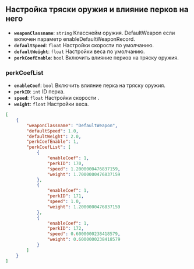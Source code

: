 ## Настройка тряски оружия и влияние перков на него

- **`weaponClassname`**: `string` Класснейм оружия. DefaultWeapon если включен параметр enableDefaultWeaponRecord.
- **`defaultSpeed`**: `float` Настройки скорости по умолчанию.
- **`defaultWeight`**: `float` Настройки веса по умолчанию.
- **`perkCoefEnable`**: `bool` Включить влияние перков на тряску оружия.
### perkCoefList
- **`enableCoef`**: `bool` Включить влияние перка на тряску оружия.
- **`perkID`**: `int` ID перка.
- **`speed`**: `float` Настройки скорости .
- **`weight`**: `float` Настройки веса.
```json
[
    {
        "weaponClassname": "DefaultWeapon",
        "defaultSpeed": 1.0,
        "defaultWeight": 2.0,
        "perkCoefEnable": 1,
        "perkCoefList": [
            {
                "enableCoef": 1,
                "perkID": 170,
                "speed": 1.2000000476837159,
                "weight": 1.7000000476837159
            },
            {
                "enableCoef": 1,
                "perkID": 171,
                "speed": 1.0,
                "weight": 1.2000000476837159
            },
            {
                "enableCoef": 1,
                "perkID": 172,
                "speed": 0.6000000238418579,
                "weight": 0.6000000238418579
            }
        ]
    }
]
```
